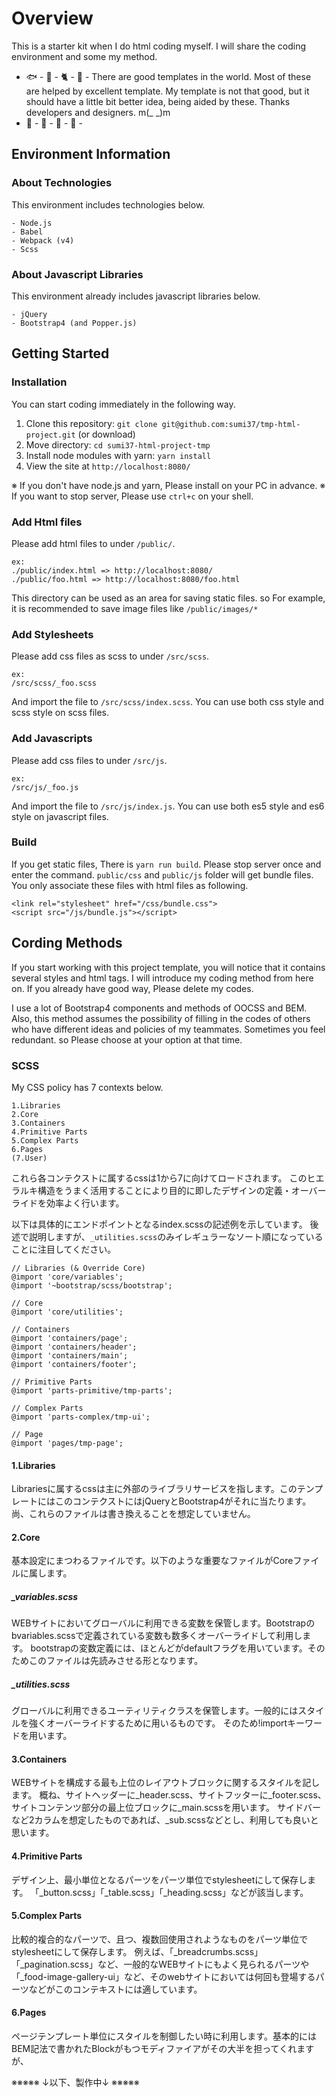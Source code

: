 # Overview
This is a starter kit when I do html coding myself.
I will share the coding environment and some my method.

 - :fish: - :tropical_fish: - :cat2: - :whale2: -
There are good templates in the world. Most of these are helped by excellent template.
My template is not that good, but it should have a little bit better idea, being aided by these.
Thanks developers and designers. m(_ _)m
 - :goat: - :rabbit2: - :octopus: - :cow2: -

## Environment Information

### About Technologies
This environment includes technologies below.
```
- Node.js
- Babel
- Webpack (v4)
- Scss
```

### About Javascript Libraries
This environment already includes javascript libraries below.
```
- jQuery
- Bootstrap4 (and Popper.js)
```

## Getting Started

### Installation
You can start coding immediately in the following way.
1. Clone this repository: `git clone git@github.com:sumi37/tmp-html-project.git` (or download)
2. Move directory: `cd sumi37-html-project-tmp`
3. Install node modules with yarn: `yarn install`
4. View the site at `http://localhost:8080/`

※ If you don't have node.js and yarn, Please install on your PC in advance.
※ If you want to stop server, Please use `ctrl+c` on your shell.

### Add Html files
Please add html files to under `/public/`.
```
ex:
./public/index.html => http://localhost:8080/
./public/foo.html => http://localhost:8080/foo.html
```
This directory can be used as an area for saving static files.
so For example, it is recommended to save image files like `/public/images/*`


### Add Stylesheets
Please add css files as scss to under `/src/scss`.
```
ex:
/src/scss/_foo.scss
```
And import the file to `/src/scss/index.scss`.
You can use both css style and scss style on scss files.


### Add Javascripts
Please add css files to under `/src/js`.
```
ex:
/src/js/_foo.js
```
And import the file to `/src/js/index.js`.
You can use both es5 style and es6 style on javascript files.


### Build
If you get static files, There is `yarn run build`.
Please stop server once and enter the command.
`public/css` and `public/js` folder will get bundle files.
You only associate these files with html files as following.
```
<link rel="stylesheet" href="/css/bundle.css">
<script src="/js/bundle.js"></script>
```


## Cording Methods
If you start working with this project template, you will notice that it contains several styles and html tags.
I will introduce my coding method from here on.
If you already have good way, Please delete my codes.

I use a lot of Bootstrap4 components and methods of OOCSS and BEM.
Also, this method assumes the possibility of filling in the codes of others who have different ideas and policies of my teammates.
Sometimes you feel redundant. so Please choose at your option at that time.

### SCSS
My CSS policy has 7 contexts below.
```
1.Libraries
2.Core
3.Containers
4.Primitive Parts
5.Complex Parts
6.Pages
(7.User)
```
これら各コンテクストに属するcssは1から7に向けてロードされます。
このヒエラルキ構造をうまく活用することにより目的に即したデザインの定義・オーバーライドを効率よく行います。

以下は具体的にエンドポイントとなるindex.scssの記述例を示しています。
後述で説明しますが、`_utilities.scss`のみイレギュラーなソート順になっていることに注目してください。
```
// Libraries (& Override Core)
@import 'core/variables';
@import '~bootstrap/scss/bootstrap';

// Core
@import 'core/utilities';

// Containers
@import 'containers/page';
@import 'containers/header';
@import 'containers/main';
@import 'containers/footer';

// Primitive Parts
@import 'parts-primitive/tmp-parts';

// Complex Parts
@import 'parts-complex/tmp-ui';

// Page
@import 'pages/tmp-page';
```


#### 1.Libraries
Librariesに属するcssは主に外部のライブラリサービスを指します。このテンプレートにはこのコンテクストにはjQueryとBootstrap4がそれに当たります。
尚、これらのファイルは書き換えることを想定していません。

#### 2.Core
基本設定にまつわるファイルです。以下のような重要なファイルがCoreファイルに属します。

##### _variables.scss
WEBサイトにおいてグローバルに利用できる変数を保管します。Bootstrapのbvariables.scssで定義されている変数も数多くオーバーライドして利用します。
bootstrapの変数定義には、ほとんどがdefaultフラグを用いています。そのためこのファイルは先読みさせる形となります。


##### _utilities.scss
グローバルに利用できるユーティリティクラスを保管します。一般的にはスタイルを強くオーバーライドするために用いるものです。
そのため!importキーワードを用います。

#### 3.Containers
WEBサイトを構成する最も上位のレイアウトブロックに関するスタイルを記します。
概ね、サイトヘッダーに_header.scss、サイトフッターに_footer.scss、サイトコンテンツ部分の最上位ブロックに_main.scssを用います。
サイドバーなど2カラムを想定したものであれば、_sub.scssなどとし、利用しても良いと思います。

#### 4.Primitive Parts
デザイン上、最小単位となるパーツをパーツ単位でstylesheetにして保存します。
「_button.scss」「_table.scss」「_heading.scss」などが該当します。


#### 5.Complex Parts
比較的複合的なパーツで、且つ、複数回使用されようなものをパーツ単位でstylesheetにして保存します。
例えば、「_breadcrumbs.scss」「_pagination.scss」など、一般的なWEBサイトにもよく見られるパーツや
「_food-image-gallery-ui」など、そのwebサイトにおいては何回も登場するパーツなどがこのコンテキストには適しています。


#### 6.Pages
ページテンプレート単位にスタイルを制御したい時に利用します。基本的にはBEM記法で書かれたBlockがもつモディファイアがその大半を担ってくれますが、


※※※※※ ↓以下、製作中↓ ※※※※※
